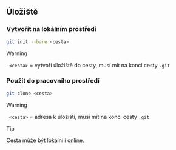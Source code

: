 ## Úložiště

### Vytvořit na lokálním prostředí

```bash
git init --bare <cesta>
```

> [!WARNING]
> ` <cesta>` = vytvoří úložiště do cesty, musí mít na konci cesty `.git`

### Použít do pracovního prostředí

```bash
git clone <cesta>
```

> [!WARNING]
> ` <cesta>` = adresa k úložišti, musí mít na konci cesty `.git`

> [!TIP]
> Cesta může být lokální i online.